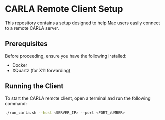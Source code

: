 # CARLA Remote Client Setup

This repository contains a setup designed to help Mac users easily connect to a remote CARLA server.

## Prerequisites

Before proceeding, ensure you have the following installed:

- Docker
- XQuartz (for X11 forwarding)

## Running the Client

To start the CARLA remote client, open a terminal and run the following command:

```bash
./run_carla.sh --host <SERVER_IP> --port <PORT_NUMBER>

